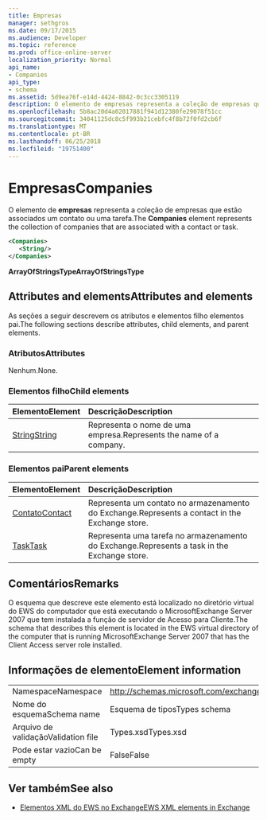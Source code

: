```yaml
---
title: Empresas
manager: sethgros
ms.date: 09/17/2015
ms.audience: Developer
ms.topic: reference
ms.prod: office-online-server
localization_priority: Normal
api_name:
- Companies
api_type:
- schema
ms.assetid: 5d9ea76f-e14d-4424-8842-0c3cc3305119
description: O elemento de empresas representa a coleção de empresas que estão associados um contato ou uma tarefa.
ms.openlocfilehash: 5b8ac20d4a02017881f941d12380fe29078f51cc
ms.sourcegitcommit: 34041125dc8c5f993b21cebfc4f8b72f0fd2cb6f
ms.translationtype: MT
ms.contentlocale: pt-BR
ms.lasthandoff: 06/25/2018
ms.locfileid: "19751400"
---
```

# <a name="companies"></a><span data-ttu-id="95734-103">Empresas</span><span class="sxs-lookup"><span data-stu-id="95734-103">Companies</span></span>

<span data-ttu-id="95734-104">O elemento de **empresas** representa a coleção de empresas que estão associados um contato ou uma tarefa.</span><span class="sxs-lookup"><span data-stu-id="95734-104">The **Companies** element represents the collection of companies that are associated with a contact or task.</span></span> 
  
```xml
<Companies>
   <String/>
</Companies>
```

 <span data-ttu-id="95734-105">**ArrayOfStringsType**</span><span class="sxs-lookup"><span data-stu-id="95734-105">**ArrayOfStringsType**</span></span>
## <a name="attributes-and-elements"></a><span data-ttu-id="95734-106">Attributes and elements</span><span class="sxs-lookup"><span data-stu-id="95734-106">Attributes and elements</span></span>

<span data-ttu-id="95734-107">As seções a seguir descrevem os atributos e elementos filho elementos pai.</span><span class="sxs-lookup"><span data-stu-id="95734-107">The following sections describe attributes, child elements, and parent elements.</span></span>
  
### <a name="attributes"></a><span data-ttu-id="95734-108">Atributos</span><span class="sxs-lookup"><span data-stu-id="95734-108">Attributes</span></span>

<span data-ttu-id="95734-109">Nenhum.</span><span class="sxs-lookup"><span data-stu-id="95734-109">None.</span></span>
  
### <a name="child-elements"></a><span data-ttu-id="95734-110">Elementos filho</span><span class="sxs-lookup"><span data-stu-id="95734-110">Child elements</span></span>

|<span data-ttu-id="95734-111">**Elemento**</span><span class="sxs-lookup"><span data-stu-id="95734-111">**Element**</span></span>|<span data-ttu-id="95734-112">**Descrição**</span><span class="sxs-lookup"><span data-stu-id="95734-112">**Description**</span></span>|
|:-----|:-----|
|[<span data-ttu-id="95734-113">String</span><span class="sxs-lookup"><span data-stu-id="95734-113">String</span></span>](string.md) <br/> |<span data-ttu-id="95734-114">Representa o nome de uma empresa.</span><span class="sxs-lookup"><span data-stu-id="95734-114">Represents the name of a company.</span></span>  <br/> |
   
### <a name="parent-elements"></a><span data-ttu-id="95734-115">Elementos pai</span><span class="sxs-lookup"><span data-stu-id="95734-115">Parent elements</span></span>

|<span data-ttu-id="95734-116">**Elemento**</span><span class="sxs-lookup"><span data-stu-id="95734-116">**Element**</span></span>|<span data-ttu-id="95734-117">**Descrição**</span><span class="sxs-lookup"><span data-stu-id="95734-117">**Description**</span></span>|
|:-----|:-----|
|[<span data-ttu-id="95734-118">Contato</span><span class="sxs-lookup"><span data-stu-id="95734-118">Contact</span></span>](contact.md) <br/> |<span data-ttu-id="95734-119">Representa um contato no armazenamento do Exchange.</span><span class="sxs-lookup"><span data-stu-id="95734-119">Represents a contact in the Exchange store.</span></span>  <br/> |
|[<span data-ttu-id="95734-120">Task</span><span class="sxs-lookup"><span data-stu-id="95734-120">Task</span></span>](task.md) <br/> |<span data-ttu-id="95734-121">Representa uma tarefa no armazenamento do Exchange.</span><span class="sxs-lookup"><span data-stu-id="95734-121">Represents a task in the Exchange store.</span></span>  <br/> |
   
## <a name="remarks"></a><span data-ttu-id="95734-122">Comentários</span><span class="sxs-lookup"><span data-stu-id="95734-122">Remarks</span></span>

<span data-ttu-id="95734-123">O esquema que descreve este elemento está localizado no diretório virtual do EWS do computador que está executando o MicrosoftExchange Server 2007 que tem instalada a função de servidor de Acesso para Cliente.</span><span class="sxs-lookup"><span data-stu-id="95734-123">The schema that describes this element is located in the EWS virtual directory of the computer that is running MicrosoftExchange Server 2007 that has the Client Access server role installed.</span></span>
  
## <a name="element-information"></a><span data-ttu-id="95734-124">Informações de elemento</span><span class="sxs-lookup"><span data-stu-id="95734-124">Element information</span></span>

|||
|:-----|:-----|
|<span data-ttu-id="95734-125">Namespace</span><span class="sxs-lookup"><span data-stu-id="95734-125">Namespace</span></span>  <br/> |http://schemas.microsoft.com/exchange/services/2006/types  <br/> |
|<span data-ttu-id="95734-126">Nome do esquema</span><span class="sxs-lookup"><span data-stu-id="95734-126">Schema name</span></span>  <br/> |<span data-ttu-id="95734-127">Esquema de tipos</span><span class="sxs-lookup"><span data-stu-id="95734-127">Types schema</span></span>  <br/> |
|<span data-ttu-id="95734-128">Arquivo de validação</span><span class="sxs-lookup"><span data-stu-id="95734-128">Validation file</span></span>  <br/> |<span data-ttu-id="95734-129">Types.xsd</span><span class="sxs-lookup"><span data-stu-id="95734-129">Types.xsd</span></span>  <br/> |
|<span data-ttu-id="95734-130">Pode estar vazio</span><span class="sxs-lookup"><span data-stu-id="95734-130">Can be empty</span></span>  <br/> |<span data-ttu-id="95734-131">False</span><span class="sxs-lookup"><span data-stu-id="95734-131">False</span></span>  <br/> |
   
## <a name="see-also"></a><span data-ttu-id="95734-132">Ver também</span><span class="sxs-lookup"><span data-stu-id="95734-132">See also</span></span>



- [<span data-ttu-id="95734-133">Elementos XML do EWS no Exchange</span><span class="sxs-lookup"><span data-stu-id="95734-133">EWS XML elements in Exchange</span></span>](ews-xml-elements-in-exchange.md)

